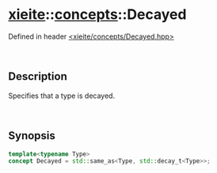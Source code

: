 # [xieite](../xieite.md)\:\:[concepts](../concepts.md)\:\:Decayed
Defined in header [<xieite/concepts/Decayed.hpp>](../../include/xieite/concepts/Decayed.hpp)

&nbsp;

## Description
Specifies that a type is decayed.

&nbsp;

## Synopsis
```cpp
template<typename Type>
concept Decayed = std::same_as<Type, std::decay_t<Type>>;
```
